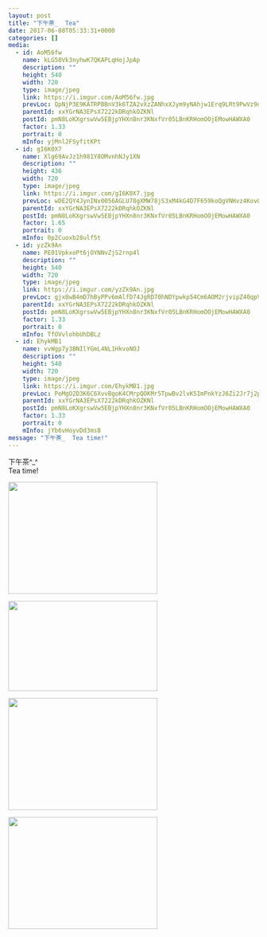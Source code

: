 ```yaml
---
layout: post
title: "下午茶_  Tea" 
date: 2017-06-08T05:33:31+0000 
categories: [] 
media:
  - id: AoM56fw
    name: kLG50Vk3nyhwK7QKAPLqHojJpAp
    description: ""   
    height: 540
    width: 720
    type: image/jpeg
    link: https://i.imgur.com/AoM56fw.jpg
    prevLoc: QpNjP3E9KATRPBBnV3k6TZA2vXzZANhxXJym9yNAhjw1Erq9LRt9PwVz9o97szyvnyr4X0c7VRoKOJ2rirXEm5WwpNuX0Q51W5lgtWlqm24G25TqRNz9Dk7DfnPDqJgVykup642kzDRJfYKLwXwKyAiDG3kjrXRnt6AmD6zG1jFEVV6YyOlgCDzkXNNYBYfyL97gDNKpcWnx0OMLwYig4mJ11QYGHDyNVQNXo6hV1L440lzVfyDoELAOEzHxMA1jR9p3s5z
    parentId: xxYGrNA3EPsX7222kDRqhkOZKNl
    postId: pmN8LoKXgrswVw5EBjpYHXn8nr3KNxfVr05LBnKRHomOOjEMowHAWXA0
    factor: 1.33
    portrait: 0
    mInfo: yjMnl2FSyfitKPt
  - id: gI6K0X7
    name: Xlg69AvJz1h981Y8OMvnhNJy1XN
    description: ""   
    height: 436
    width: 720
    type: image/jpeg
    link: https://i.imgur.com/gI6K0X7.jpg
    prevLoc: wDE2QY4JynINx0056AGLU78gXMW78jS3xM4kG4D7F659koQgVNHvz4Kov0vGf14ExLwZRMiAm0OkqMg2Sl3K5qEq9qIRmgZE1lYMI4wYx5o05ZtqM90OOYL8uxVKxvrk8XUzqRrpX1EvFgmkNgBKRVtw8K73JAERTnyg1nOA5DFXyy9vAG5rs5JngOOqBPsROB8QOOj3IQ1M220onPi3MqAq3R1NhwRJ58r0wps9j5R0BoN4CJkYOGvGEXHpl549y2zqckr
    parentId: xxYGrNA3EPsX7222kDRqhkOZKNl
    postId: pmN8LoKXgrswVw5EBjpYHXn8nr3KNxfVr05LBnKRHomOOjEMowHAWXA0
    factor: 1.65
    portrait: 0
    mInfo: 0p2Cuoxb28ulf5t
  - id: yzZk9An
    name: PE01VpkxoPt6jOYNNvZjS2rnp4l
    description: ""   
    height: 540
    width: 720
    type: image/jpeg
    link: https://i.imgur.com/yzZk9An.jpg
    prevLoc: gjx8wB4mD7hByPPv6mAlfD74JgRD70hNDYpwkp54Cm6AOM2rjvipZ40qpVpWhRy73yz25rIOLNJ7YqR2SPn0XMAZJES9JA14kjL2I71K5yAEyoHY1g5XKDoqfKRAYQ14jQFvjmJ0WJ4jH6lN5E4VvQfNGol945LPhqgp8qm57xtX116r7VpBsBYqJyywELHyN7BREzO7tO8xEXoqkzfQKxr5zovguAYV6ylX06T9BE3oM7g2TypYMXOMQqcQwvXwK2YZT96
    parentId: xxYGrNA3EPsX7222kDRqhkOZKNl
    postId: pmN8LoKXgrswVw5EBjpYHXn8nr3KNxfVr05LBnKRHomOOjEMowHAWXA0
    factor: 1.33
    portrait: 0
    mInfo: TfOVvlohbUhDBLz
  - id: EhykMB1
    name: vvWgp7y3BNIlYGmL4NL1HkvoNOJ
    description: ""   
    height: 540
    width: 720
    type: image/jpeg
    link: https://i.imgur.com/EhykMB1.jpg
    prevLoc: PoMgO2D3K6C6XvvBgoK4CMrpQOKMr5TpwBv2lvK5ImPnkYzJ6Zi2Jr7j2p28ulpNWpY16xFMNRWr0ylpCrYm48qjOZUExPQYmykGcwD875g65qsz904qAOwAIGM9Ln7lDYunzMXvXvL6clmqpLNLGkHBNzzqppvOFryL2rmO51IkYYoZ0yVAtk7BO55mWjHYANjp52LEiEMnprDqG0t6l0o0nlKDhKNB6v2pNYtOQBDMjk7PSqY3OO5LYmUE4rGEYnV4iDM
    parentId: xxYGrNA3EPsX7222kDRqhkOZKNl
    postId: pmN8LoKXgrswVw5EBjpYHXn8nr3KNxfVr05LBnKRHomOOjEMowHAWXA0
    factor: 1.33
    portrait: 0
    mInfo: jYb6vHoyvDd3msB
message: "下午茶_  Tea time!"
---
```


下午茶^_^  
Tea time!


[//]: #media:  
<a href="https://i.imgur.com/AoM56fw.jpg"><img src="https://i.imgur.com/AoM56fw.jpg" height="225" width="300" /></a> 
  

<a href="https://i.imgur.com/gI6K0X7.jpg"><img src="https://i.imgur.com/gI6K0X7.jpg" height="181" width="300" /></a> 
  

<a href="https://i.imgur.com/yzZk9An.jpg"><img src="https://i.imgur.com/yzZk9An.jpg" height="225" width="300" /></a> 
  

<a href="https://i.imgur.com/EhykMB1.jpg"><img src="https://i.imgur.com/EhykMB1.jpg" height="225" width="300" /></a> 
 
